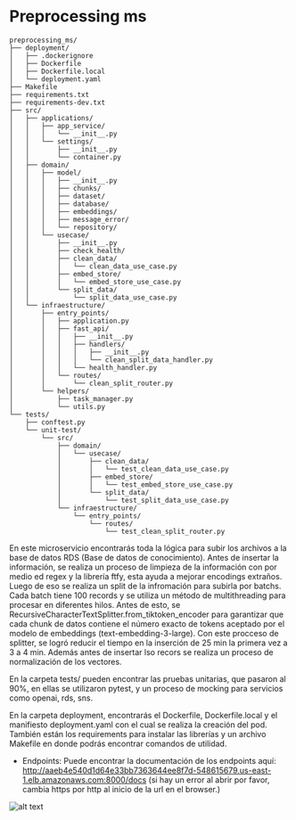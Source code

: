 # Preprocessing ms

```
preprocessing_ms/
├── deployment/
│   ├── .dockerignore
│   ├── Dockerfile
│   ├── Dockerfile.local
│   └── deployment.yaml
├── Makefile
├── requirements.txt
├── requirements-dev.txt
├── src/
│   ├── applications/
│   │   ├── app_service/
│   │   │   └── __init__.py
│   │   └── settings/
│   │       ├── __init__.py
│   │       └── container.py
│   ├── domain/
│   │   ├── model/
│   │   │   ├── __init__.py
│   │   │   ├── chunks/
│   │   │   ├── dataset/
│   │   │   ├── database/
│   │   │   ├── embeddings/
│   │   │   ├── message_error/
│   │   │   └── repository/
│   │   └── usecase/
│   │       ├── __init__.py
│   │       ├── check_health/
│   │       ├── clean_data/
│   │       │   └── clean_data_use_case.py
│   │       ├── embed_store/
│   │       │   └── embed_store_use_case.py
│   │       └── split_data/
│   │           └── split_data_use_case.py
│   └── infraestructure/
│       ├── entry_points/
│       │   ├── application.py
│       │   ├── fast_api/
│       │   │   ├── __init__.py
│       │   │   ├── handlers/
│       │   │   │   ├── __init__.py
│       │   │   │   └── clean_split_data_handler.py
│       │   │   └── health_handler.py
│       │   └── routes/
│       │       └── clean_split_router.py
│       └── helpers/
│           ├── task_manager.py
│           └── utils.py
└── tests/
    ├── conftest.py
    └── unit-test/
        └── src/
            ├── domain/
            │   └── usecase/
            │       ├── clean_data/
            │       │   └── test_clean_data_use_case.py
            │       ├── embed_store/
            │       │   └── test_embed_store_use_case.py
            │       └── split_data/
            │           └── test_split_data_use_case.py
            └── infraestructure/
                └── entry_points/
                    └── routes/
                        └── test_clean_split_router.py
```

En este microservicio encontrarás toda la lógica para subir los archivos a la base de datos RDS (Base de datos de conocimiento).
Antes de insertar la información, se realiza un proceso de limpieza de la información con por medio ed regex y la librería ftfy, esta ayuda a mejorar encodings extraños. Luego de eso se realiza un split de la infromación para subirla por batchs. Cada batch tiene 100 records y se utiliza un método de multithreading para procesar en diferentes hilos. Antes de esto, se RecursiveCharacterTextSplitter.from_tiktoken_encoder para garantizar que cada chunk de datos contiene el número exacto de tokens aceptado por el modelo de embeddings (text-embedding-3-large). Con este procceso de splitter, se logró reducir el tiempo en la inserción de 25 min la primera vez a 3 a 4 min. Además antes de insertar lso recors se realiza un proceso de normalización de los vectores.

En la carpeta tests/ pueden encontrar las pruebas unitarias, que pasaron al 90%, en ellas se utilizaron pytest, y un proceso de mocking para servicios como openai, rds, sns.

En la carpeta deployment, encontrarás el Dockerfile, Dockerfile.local y el manifiesto deployment.yaml con el cual se realiza la creación del pod. También están los requirements para instalar las librerías y un archivo Makefile en donde podrás encontrar comandos de utilidad.

- Endpoints: Puede encontrar la documentación de los endpoints aquí: http://aaeb4e540d1d64e33bb7363644ee8f7d-548615679.us-east-1.elb.amazonaws.com:8000/docs  (si hay un error al abrir por favor, cambia https por http al inicio de la url en el browser.)

![alt text](imagenes/image_7.png)